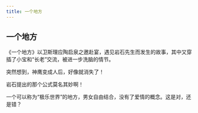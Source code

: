 ```yaml
---
title: 一个地方
---
```


## 一个地方

《一个地方》以卫斯理应陶启泉之邀赴宴，遇见岩石先生而发生的故事，其中又穿插了小宝和“长老”交流，被进一步洗脑的情节。

突然想到，神鹰变成人后，好像就消失了！

岩石提出的那个公式莫名其妙啊！

一个可以称为“极乐世界”的地方，男女自由结合，没有了爱情的概念。这是对，还是错？